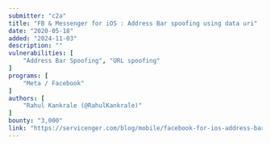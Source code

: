 ```yaml
---
submitter: "c2a"
title: "FB & Messenger for iOS : Address Bar spoofing using data uri"
date: "2020-05-18"
added: "2024-11-03"
description: ""
vulnerabilities: [
    "Address Bar Spoofing", "URL spoofing"
]
programs: [
    "Meta / Facebook"
]
authors: [
    "Rahul Kankrale (@RahulKankrale)"
]
bounty: "3,000"
link: "https://servicenger.com/blog/mobile/facebook-for-ios-address-bar-spoofing/"
---
```





